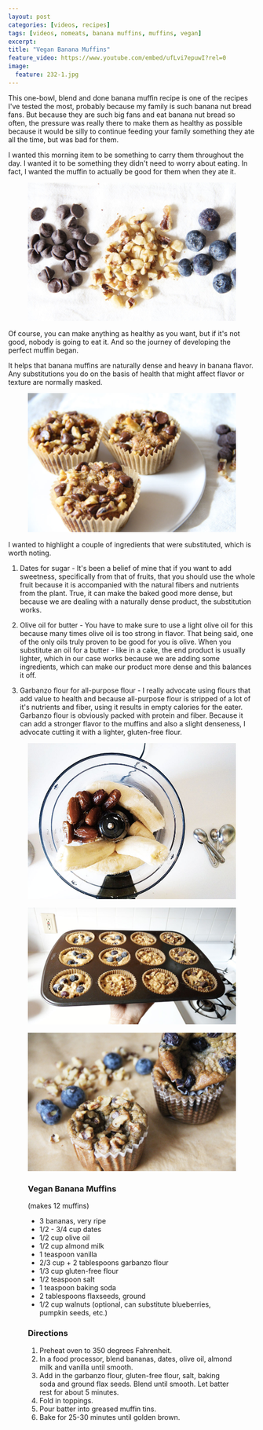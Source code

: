 ```yaml
---
layout: post
categories: [videos, recipes]
tags: [videos, nomeats, banana muffins, muffins, vegan]
excerpt: 
title: "Vegan Banana Muffins"
feature_video: https://www.youtube.com/embed/ufLvi7epuwI?rel=0 
image:
  feature: 232-1.jpg
---
```


This one-bowl, blend and done banana muffin recipe is one of the recipes I've tested the most, probably because my family is such banana nut bread fans.  But because they are such big fans and eat banana nut bread so often, the pressure was really there to make them as healthy as possible because it would be silly to continue feeding your family something they ate all the time, but was bad for them.

I wanted this morning item to be something to carry them throughout the day.  I wanted it to be something they didn't need to worry about eating. In fact, I wanted the muffin to actually be good for them when they ate it.  

<figure>
    <img src="/images/232-5.jpg">
</figure>


Of course, you can make anything as healthy as you want, but if it's not good, nobody is going to eat it.  And so the journey of developing the perfect muffin began.  

It helps that banana muffins are naturally dense and heavy in banana flavor.  Any substitutions you do on the basis of health that might affect flavor or texture are normally masked.  

<figure>
    <img src="/images/232-3.jpg">
</figure>


I wanted to highlight a couple of ingredients that were substituted, which is worth noting.  

1. Dates for sugar - It's been a belief of mine that if you want to add sweetness, specifically from that of fruits, that you should use the whole fruit because it is accompanied with the natural fibers and nutrients from the plant.  True, it can make the baked good more dense, but because we are dealing with a naturally dense product, the substitution works.

2. Olive oil for butter - You have to make sure to use a light olive oil for this because many times olive oil is too strong in flavor.  That being said, one of the only oils truly proven to be good for you is olive.  When you substitute an oil for a butter - like in a cake, the end product is usually lighter, which in our case works because we are adding some ingredients, which can make our product more dense and this balances it off.

3. Garbanzo flour for all-purpose flour - I really advocate using flours that add value to health and because all-purpose flour is stripped of a lot of it's nutrients and fiber, using it results in empty calories for the eater.  Garbanzo flour is obviously packed with protein and fiber.  Because it can add a stronger flavor to the muffins and also a slight denseness, I advocate cutting it with a lighter, gluten-free flour.


<figure>
    <img src="/images/232-8.jpg">
</figure>

<figure>
    <img src="/images/232-10.jpg">
</figure>

<figure>
    <img src="/images/232-2.jpg">
</figure>


<figure class="ingredients" markdown="1">

### Vegan Banana Muffins

(makes 12 muffins)

- 3 bananas, very ripe
- 1/2 - 3/4 cup dates
- 1/2 cup olive oil
- 1/2 cup almond milk
- 1 teaspoon vanilla
- 2/3 cup + 2 tablespoons garbanzo flour
- 1/3 cup gluten-free flour
- 1/2 teaspoon salt
- 1 teaspoon baking soda
- 2 tablespoons flaxseeds, ground
- 1/2 cup walnuts (optional, can substitute blueberries, pumpkin seeds, etc.)



</figure>

<figure class="directions" markdown="1">

### Directions

1. Preheat oven to 350 degrees Fahrenheit.
2. In a food processor, blend bananas, dates, olive oil, almond milk and vanilla until smooth.
3. Add in the garbanzo flour, gluten-free flour, salt, baking soda and ground flax seeds.  Blend until smooth.  Let batter rest for about 5 minutes.
4. Fold in toppings.
5. Pour batter into greased muffin tins.
6. Bake for 25-30 minutes until golden brown.
</figure>
